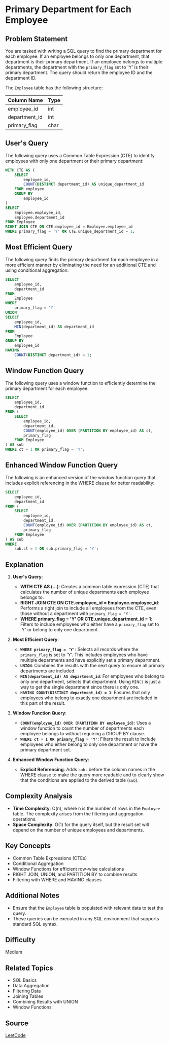 # Primary Department for Each Employee

## Problem Statement
You are tasked with writing a SQL query to find the primary department for each employee. If an employee belongs to only one department, that department is their primary department. If an employee belongs to multiple departments, the department with the `primary_flag` set to 'Y' is their primary department. The query should return the employee ID and the department ID.

The `Employee` table has the following structure:

| Column Name      | Type    |
|------------------|---------|
| employee_id      | int     |
| department_id    | int     |
| primary_flag     | char    |

## User's Query
The following query uses a Common Table Expression (CTE) to identify employees with only one department or their primary department:

```sql
WITH CTE AS (
    SELECT 
        employee_id,
        COUNT(DISTINCT department_id) AS unique_department_id
    FROM employee
    GROUP BY 
        employee_id
)
SELECT
    Employee.employee_id,
    Employee.department_id
FROM Employee
RIGHT JOIN CTE ON CTE.employee_id = Employee.employee_id
WHERE primary_flag = 'Y' OR CTE.unique_department_id = 1;
```

## Most Efficient Query
The following query finds the primary department for each employee in a more efficient manner by eliminating the need for an additional CTE and using conditional aggregation:

```sql
SELECT
    employee_id,
    department_id
FROM
    Employee
WHERE
    primary_flag = 'Y'
UNION
SELECT
    employee_id,
    MIN(department_id) AS department_id
FROM
    Employee
GROUP BY
    employee_id
HAVING
    COUNT(DISTINCT department_id) = 1;
```

## Window Function Query
The following query uses a window function to efficiently determine the primary department for each employee:

```sql
SELECT 
    employee_id, 
    department_id
FROM (
    SELECT 
        employee_id, 
        department_id, 
        COUNT(employee_id) OVER (PARTITION BY employee_id) AS ct, 
        primary_flag 
    FROM Employee
) AS sub
WHERE ct = 1 OR primary_flag = 'Y';
```

## Enhanced Window Function Query
The following is an enhanced version of the window function query that includes explicit referencing in the WHERE clause for better readability:

```sql
SELECT 
    employee_id, 
    department_id 
FROM (
    SELECT 
        employee_id, 
        department_id, 
        COUNT(employee_id) OVER (PARTITION BY employee_id) AS ct, 
        primary_flag 
    FROM Employee
) AS sub
WHERE 
    sub.ct = 1 OR sub.primary_flag = 'Y';
```

## Explanation
1. **User's Query**:
   - **WITH CTE AS (...)**: Creates a common table expression (CTE) that calculates the number of unique departments each employee belongs to.
   - **RIGHT JOIN CTE ON CTE.employee_id = Employee.employee_id**: Performs a right join to include all employees from the CTE, even those without a department with `primary_flag = 'Y'`.
   - **WHERE primary_flag = 'Y' OR CTE.unique_department_id = 1**: Filters to include employees who either have a `primary_flag` set to 'Y' or belong to only one department.

2. **Most Efficient Query**:
   - **`WHERE primary_flag = 'Y'`**: Selects all records where the `primary_flag` is set to 'Y'. This includes employees who have multiple departments and have explicitly set a primary department.
   - **`UNION`**: Combines the results with the next query to ensure all primary departments are included.
   - **`MIN(department_id) AS department_id`**: For employees who belong to only one department, selects that department. Using `MIN()` is just a way to get the single department since there is only one.
   - **`HAVING COUNT(DISTINCT department_id) = 1`**: Ensures that only employees who belong to exactly one department are included in this part of the result.

3. **Window Function Query**:
   - **`COUNT(employee_id) OVER (PARTITION BY employee_id)`**: Uses a window function to count the number of departments each employee belongs to without requiring a GROUP BY clause.
   - **`WHERE ct = 1 OR primary_flag = 'Y'`**: Filters the result to include employees who either belong to only one department or have the primary department set.

4. **Enhanced Window Function Query**:
   - **Explicit Referencing**: Adds `sub.` before the column names in the WHERE clause to make the query more readable and to clearly show that the conditions are applied to the derived table (`sub`).

## Complexity Analysis
- **Time Complexity**: O(n), where n is the number of rows in the `Employee` table. The complexity arises from the filtering and aggregation operations.
- **Space Complexity**: O(1) for the query itself, but the result set will depend on the number of unique employees and departments.

## Key Concepts
- Common Table Expressions (CTEs)
- Conditional Aggregation
- Window Functions for efficient row-wise calculations
- RIGHT JOIN, UNION, and PARTITION BY to combine results
- Filtering with WHERE and HAVING clauses

## Additional Notes
- Ensure that the `Employee` table is populated with relevant data to test the query.
- These queries can be executed in any SQL environment that supports standard SQL syntax.

## Difficulty
Medium

## Related Topics
- SQL Basics
- Data Aggregation
- Filtering Data
- Joining Tables
- Combining Results with UNION
- Window Functions

## Source
[LeetCode](https://leetcode.com/problems/primary-department-for-each-employee/?envType=study-plan-v2&envId=top-sql-50)
